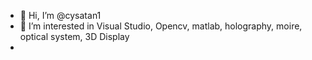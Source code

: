 - 👋 Hi, I’m @cysatan1
- 👀 I’m interested in Visual Studio, Opencv, matlab, holography, moire, optical system, 3D Display
-
<!---
cysatan1/cysatan1 is a ✨ special ✨ repository because its `README.md` (this file) appears on your GitHub profile.
You can click the Preview link to take a look at your changes.
--->
